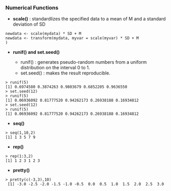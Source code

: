 ### Numerical Functions

* **scale()** : standardlizes the specified data to a mean of M and a standard deviation of SD
```
newdata <- scale(mydata) * SD + M
newdata <- transform(mydata, myvar = scale(myvar) * SD + M
)
```
* **runif() and set.seed()**

    * runif() : generates pseudo-random numbers from a uniform distribution on the interval 0 to 1.
    * set.seed() : makes the result reproducible.
```
> runif(5)
[1] 0.6974580 0.3874263 0.9803679 0.6852205 0.9636550
> set.seed(12)
> runif(5)
[1] 0.06936092 0.81777520 0.94262173 0.26938188 0.16934812
> set.seed(12)
> runif(5)
[1] 0.06936092 0.81777520 0.94262173 0.26938188 0.16934812
```
* **seq()**
```
> seq(1,10,2)
[1] 1 3 5 7 9
```
* **rep()**
```
> rep(1:3,2)
[1] 1 2 3 1 2 3
```
* **pretty()**
```
> pretty(c(-3,3),10)
 [1] -3.0 -2.5 -2.0 -1.5 -1.0 -0.5  0.0  0.5  1.0  1.5  2.0  2.5  3.0
 ```
